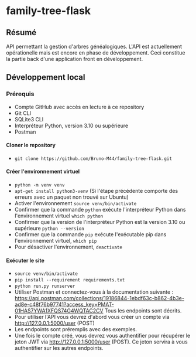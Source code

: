 # family-tree-flask

## Résumé

API permettant la gestion d'arbres généalogiques. L'API est actuellement opérationelle mais est encore en phase de développement.
Ceci constitue la partie back d'une application front en développement.

## Développement local


### Prérequis

- Compte GitHub avec accès en lecture à ce repository
- Git CLI
- SQLite3 CLI
- Interpréteur Python, version 3.10 ou supérieure
- Postman


#### Cloner le repository

- `git clone https://github.com/Bruno-M44/family-tree-flask.git`

#### Créer l'environnement virtuel

- `python -m venv venv`
- `apt-get install python3-venv` (Si l'étape précédente comporte des erreurs avec un paquet non trouvé sur Ubuntu)
- Activer l'environnement `source venv/bin/activate`
- Confirmer que la commande `python` exécute l'interpréteur Python dans l'environnement virtuel
`which python`
- Confirmer que la version de l'interpréteur Python est la version 3.10 ou supérieure `python --version`
- Confirmer que la commande `pip` exécute l'exécutable pip dans l'environnement virtuel, `which pip`
- Pour désactiver l'environnement, `deactivate`

#### Exécuter le site

- `source venv/bin/activate`
- `pip install --requirement requirements.txt`
- `python run.py runserver`
- Utiliser Postman et connectez-vous à la documentation suivante : https://api.postman.com/collections/19186844-1ebdf63c-b862-4b3e-ad8e-c48f76b97741?access_key=PMAT-01HAS7YWA1XFQS74G4WQTAC2CV
Tous les endpoints sont décrits. 
- Pour utiliser l'API vous devrez d'abord vous créer un compte via http://127.0.0.1:5000/user (POST)
- Les endpoints sont préremplis avec des exemples.
- Une fois le compte créé, vous devrez vous authentifier pour récupérer le jeton JWT via http://127.0.0.1:5000/user (POST).
Ce jeton servira à vous authentifier sur les autres endpoints.

